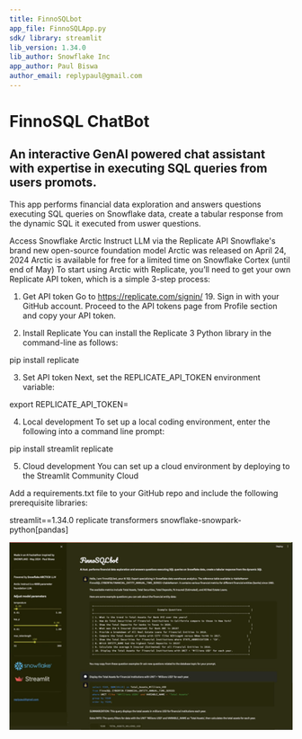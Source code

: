 ```yaml
---
title: FinnoSQLbot
app_file: FinnoSQLApp.py
sdk/ library: streamlit
lib_version: 1.34.0
lib_author: Snowflake Inc
app_author: Paul Biswa
author_email: replypaul@gmail.com
---
```


# FinnoSQL ChatBot 
## An interactive GenAI powered chat assistant with expertise in executing SQL queries from users promots.

This app performs financial data exploration and answers questions executing SQL queries on Snowflake data, create a tabular response from the dynamic SQL it executed from uswer questions.

Access Snowflake Arctic Instruct LLM via the Replicate API
Snowflake's brand new open-source foundation model Arctic was released on April 24, 2024
Arctic is available for free for a limited time on Snowflake Cortex (until end of May)
To start using Arctic with Replicate, you’ll need to get your own Replicate API token, which is a simple 3-step process:

1. Get API token
Go to https://replicate.com/signin/ 19.
Sign in with your GitHub account.
Proceed to the API tokens page from Profile section and copy your API token.

2. Install Replicate
You can install the Replicate 3 Python library in the command-line as follows:

pip install replicate

3. Set API token
Next, set the REPLICATE_API_TOKEN environment variable:

export REPLICATE_API_TOKEN=<paste-your-token-here>

4. Local development
To set up a local coding environment, enter the following into a command line prompt:

pip install streamlit replicate

5. Cloud development
You can set up a cloud environment by deploying to the Streamlit Community Cloud

Add a requirements.txt file to your GitHub repo and include the following prerequisite libraries:

streamlit==1.34.0
replicate
transformers
snowflake-snowpark-python[pandas]

![Landing Page of the FinnoSQLbot App](<FinnoSQLBot App UI.jpeg>)
